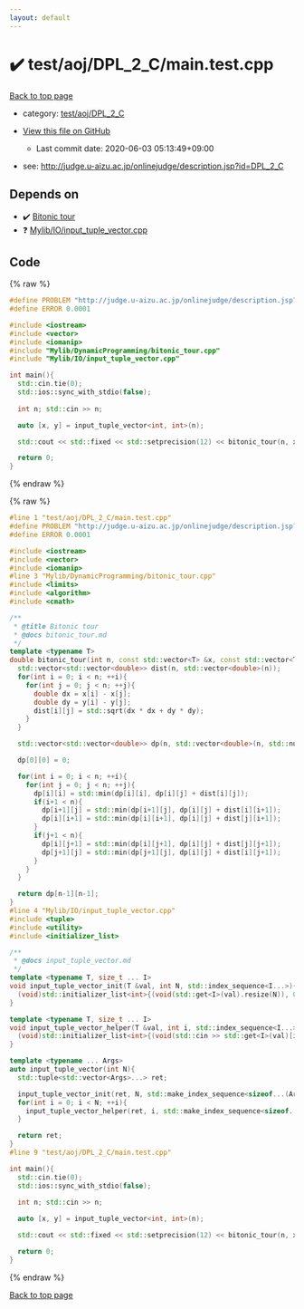 ```yaml
---
layout: default
---
```


<!-- mathjax config similar to math.stackexchange -->
<script type="text/javascript" async
  src="https://cdnjs.cloudflare.com/ajax/libs/mathjax/2.7.5/MathJax.js?config=TeX-MML-AM_CHTML">
</script>
<script type="text/x-mathjax-config">
  MathJax.Hub.Config({
    TeX: { equationNumbers: { autoNumber: "AMS" }},
    tex2jax: {
      inlineMath: [ ['$','$'] ],
      processEscapes: true
    },
    "HTML-CSS": { matchFontHeight: false },
    displayAlign: "left",
    displayIndent: "2em"
  });
</script>

<script type="text/javascript" src="https://cdnjs.cloudflare.com/ajax/libs/jquery/3.4.1/jquery.min.js"></script>
<script src="https://cdn.jsdelivr.net/npm/jquery-balloon-js@1.1.2/jquery.balloon.min.js" integrity="sha256-ZEYs9VrgAeNuPvs15E39OsyOJaIkXEEt10fzxJ20+2I=" crossorigin="anonymous"></script>
<script type="text/javascript" src="../../../../assets/js/copy-button.js"></script>
<link rel="stylesheet" href="../../../../assets/css/copy-button.css" />


# :heavy_check_mark: test/aoj/DPL_2_C/main.test.cpp

<a href="../../../../index.html">Back to top page</a>

* category: <a href="../../../../index.html#ca30339b964798e13b3846ad3753f829">test/aoj/DPL_2_C</a>
* <a href="{{ site.github.repository_url }}/blob/master/test/aoj/DPL_2_C/main.test.cpp">View this file on GitHub</a>
    - Last commit date: 2020-06-03 05:13:49+09:00


* see: <a href="http://judge.u-aizu.ac.jp/onlinejudge/description.jsp?id=DPL_2_C">http://judge.u-aizu.ac.jp/onlinejudge/description.jsp?id=DPL_2_C</a>


## Depends on

* :heavy_check_mark: <a href="../../../../library/Mylib/DynamicProgramming/bitonic_tour.cpp.html">Bitonic tour</a>
* :question: <a href="../../../../library/Mylib/IO/input_tuple_vector.cpp.html">Mylib/IO/input_tuple_vector.cpp</a>


## Code

<a id="unbundled"></a>
{% raw %}
```cpp
#define PROBLEM "http://judge.u-aizu.ac.jp/onlinejudge/description.jsp?id=DPL_2_C"
#define ERROR 0.0001

#include <iostream>
#include <vector>
#include <iomanip>
#include "Mylib/DynamicProgramming/bitonic_tour.cpp"
#include "Mylib/IO/input_tuple_vector.cpp"

int main(){
  std::cin.tie(0);
  std::ios::sync_with_stdio(false);
  
  int n; std::cin >> n;

  auto [x, y] = input_tuple_vector<int, int>(n);

  std::cout << std::fixed << std::setprecision(12) << bitonic_tour(n, x, y) << std::endl;

  return 0;
}

```
{% endraw %}

<a id="bundled"></a>
{% raw %}
```cpp
#line 1 "test/aoj/DPL_2_C/main.test.cpp"
#define PROBLEM "http://judge.u-aizu.ac.jp/onlinejudge/description.jsp?id=DPL_2_C"
#define ERROR 0.0001

#include <iostream>
#include <vector>
#include <iomanip>
#line 3 "Mylib/DynamicProgramming/bitonic_tour.cpp"
#include <limits>
#include <algorithm>
#include <cmath>

/**
 * @title Bitonic tour
 * @docs bitonic_tour.md
 */
template <typename T>
double bitonic_tour(int n, const std::vector<T> &x, const std::vector<T> &y){
  std::vector<std::vector<double>> dist(n, std::vector<double>(n));
  for(int i = 0; i < n; ++i){
    for(int j = 0; j < n; ++j){
      double dx = x[i] - x[j];
      double dy = y[i] - y[j];
      dist[i][j] = std::sqrt(dx * dx + dy * dy);
    }
  }

  std::vector<std::vector<double>> dp(n, std::vector<double>(n, std::numeric_limits<double>::max()));

  dp[0][0] = 0;

  for(int i = 0; i < n; ++i){
    for(int j = 0; j < n; ++j){
      dp[i][i] = std::min(dp[i][i], dp[i][j] + dist[i][j]);
      if(i+1 < n){
        dp[i+1][j] = std::min(dp[i+1][j], dp[i][j] + dist[i][i+1]);
        dp[i][i+1] = std::min(dp[i][i+1], dp[i][j] + dist[j][i+1]);
      }
      if(j+1 < n){
        dp[i][j+1] = std::min(dp[i][j+1], dp[i][j] + dist[j][j+1]);
        dp[j+1][j] = std::min(dp[j+1][j], dp[i][j] + dist[i][j+1]);
      }
    }
  }

  return dp[n-1][n-1];
}
#line 4 "Mylib/IO/input_tuple_vector.cpp"
#include <tuple>
#include <utility>
#include <initializer_list>

/**
 * @docs input_tuple_vector.md
 */
template <typename T, size_t ... I>
void input_tuple_vector_init(T &val, int N, std::index_sequence<I...>){
  (void)std::initializer_list<int>{(void(std::get<I>(val).resize(N)), 0)...};
}

template <typename T, size_t ... I>
void input_tuple_vector_helper(T &val, int i, std::index_sequence<I...>){
  (void)std::initializer_list<int>{(void(std::cin >> std::get<I>(val)[i]), 0)...};
}

template <typename ... Args>
auto input_tuple_vector(int N){
  std::tuple<std::vector<Args>...> ret;

  input_tuple_vector_init(ret, N, std::make_index_sequence<sizeof...(Args)>());
  for(int i = 0; i < N; ++i){
    input_tuple_vector_helper(ret, i, std::make_index_sequence<sizeof...(Args)>());
  }

  return ret;
}
#line 9 "test/aoj/DPL_2_C/main.test.cpp"

int main(){
  std::cin.tie(0);
  std::ios::sync_with_stdio(false);
  
  int n; std::cin >> n;

  auto [x, y] = input_tuple_vector<int, int>(n);

  std::cout << std::fixed << std::setprecision(12) << bitonic_tour(n, x, y) << std::endl;

  return 0;
}

```
{% endraw %}

<a href="../../../../index.html">Back to top page</a>

